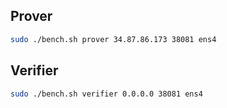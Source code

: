 ## Prover
```bash
sudo ./bench.sh prover 34.87.86.173 38081 ens4
```

## Verifier
```bash
sudo ./bench.sh verifier 0.0.0.0 38081 ens4
```
